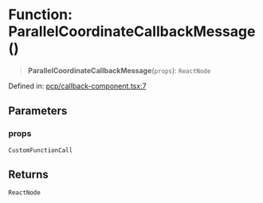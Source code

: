 # Function: ParallelCoordinateCallbackMessage()

> **ParallelCoordinateCallbackMessage**(`props`): `ReactNode`

Defined in: [pcp/callback-component.tsx:7](https://github.com/GeoDaCenter/openassistant/blob/65e761aafcb8b3d759c0e5ae9c1cbe8e024f7128/packages/echarts/src/pcp/callback-component.tsx#L7)

## Parameters

### props

`CustomFunctionCall`

## Returns

`ReactNode`
